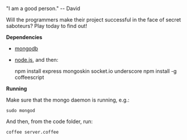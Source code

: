 "I am a good person." -- David

Will the programmers make their project successful in the face of secret saboteurs? Play today to find out!

__Dependencies__

* [mongodb](http://www.mongodb.org/)
* [node.js](http://nodejs.org/), and then:


    npm install express mongoskin socket.io underscore
    npm install -g coffeescript

__Running__

Make sure that the mongo daemon is running, e.g.:

    sudo mongod

And then, from the code folder, run:

    coffee server.coffee